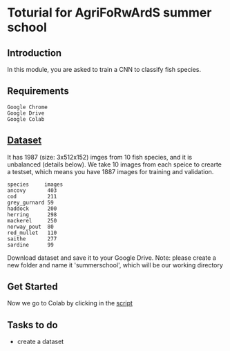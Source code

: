 # Toturial for AgriFoRwArdS summer school
## Introduction

In this module, you are asked to train a CNN to classify fish species. 


## Requirements

```
Google Chrome 
Google Drive
Google Colab
```

## [Dataset](https://drive.google.com/drive/folders/1k1fJ2K8CIYXvecy_CS2JIwG7vZL5WQB0?usp=sharing)
It has 1987 (size: 3x512x152) imges from 10 fish species, and it is unbalanced (details below). We take 10 images from each speice to crearte a testset, which means you have 1887 images for training and validation.  
```
species     images
ancovy 	     403 
cod	         211 
grey_gurnard 59 
haddock	     200 
herring	     298 
mackerel	 250 
norway_pout	 80  
red_mullet	 110 
saithe	     277 
sardine	     99  
```
Download dataset and save it to your Google Drive.
Note: please create a new folder and name it 'summerschool', which will be our working directory

## Get Started

Now we go to Colab by clicking in the [script](https://github.com/brandleyzhou/summerschool_AF/blob/main/basic_pipeline.ipynb)

## Tasks to do

 - create a dataset 


